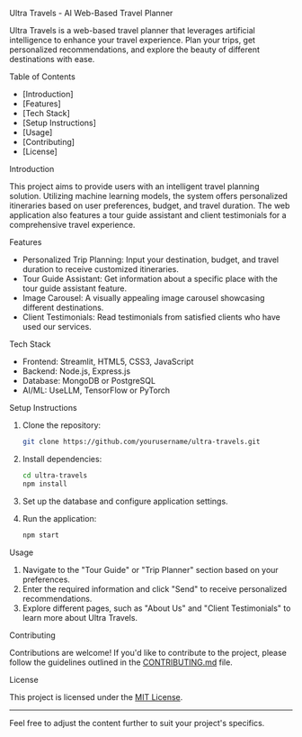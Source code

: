  Ultra Travels - AI Web-Based Travel Planner


Ultra Travels is a web-based travel planner that leverages artificial intelligence to enhance your travel experience. Plan your trips, get personalized recommendations, and explore the beauty of different destinations with ease.

 Table of Contents

- [Introduction]
- [Features]
- [Tech Stack]
- [Setup Instructions]
- [Usage]
- [Contributing]
- [License]

 Introduction

This project aims to provide users with an intelligent travel planning solution. Utilizing machine learning models, the system offers personalized itineraries based on user preferences, budget, and travel duration. The web application also features a tour guide assistant and client testimonials for a comprehensive travel experience.

 Features

- Personalized Trip Planning: Input your destination, budget, and travel duration to receive customized itineraries.
- Tour Guide Assistant: Get information about a specific place with the tour guide assistant feature.
- Image Carousel: A visually appealing image carousel showcasing different destinations.
- Client Testimonials: Read testimonials from satisfied clients who have used our services.

 Tech Stack

- Frontend: Streamlit, HTML5, CSS3, JavaScript
- Backend: Node.js, Express.js
- Database: MongoDB or PostgreSQL
- AI/ML: UseLLM, TensorFlow or PyTorch

 Setup Instructions

1. Clone the repository:

   ```bash
   git clone https://github.com/yourusername/ultra-travels.git
   ```

2. Install dependencies:

   ```bash
   cd ultra-travels
   npm install
   ```

3. Set up the database and configure application settings.

4. Run the application:

   ```bash
   npm start
   ```

Usage

1. Navigate to the "Tour Guide" or "Trip Planner" section based on your preferences.
2. Enter the required information and click "Send" to receive personalized recommendations.
3. Explore different pages, such as "About Us" and "Client Testimonials" to learn more about Ultra Travels.

 Contributing

Contributions are welcome! If you'd like to contribute to the project, please follow the guidelines outlined in the [CONTRIBUTING.md](CONTRIBUTING.md) file.

 License

This project is licensed under the [MIT License](LICENSE).

---

Feel free to adjust the content further to suit your project's specifics.
